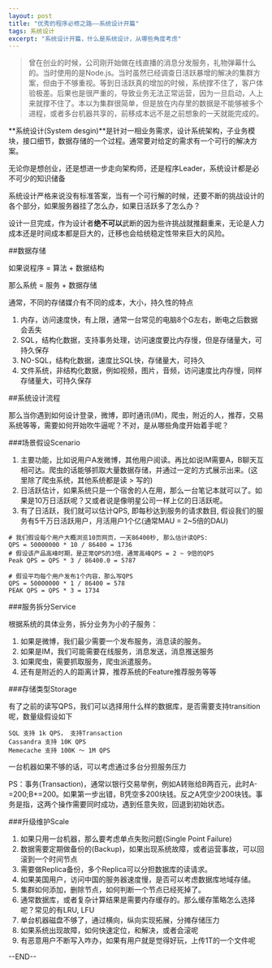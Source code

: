 ```yaml
---
layout: post
title: "优秀的程序必修之路——系统设计开篇"
tags: 系统设计
excerpt: "系统设计开篇，什么是系统设计，从哪些角度考虑"
---
```


> 曾在创业的时候，公司刚开始做在线直播的消息分发服务，礼物弹幕什么的。当时使用的是Node.js。当时虽然已经调查日活跃暴增的解决的集群方案，但由于不够重视。等到日活跃真的增加的时候，系统撑不住了，客户体验极差。后果也是很严重的，导致业务无法正常运营，因为一旦启动，人上来就撑不住了。本以为集群很简单，但是放在内存里的数据是不能够被多个进程，或者多台机器共享的，前移成本远不是之前想象的一天就能完成的。

**系统设计(System desgin)**是针对一相业务需求，设计系统架构，子业务模块，接口细节，数据存储的一个过程。通常要对给定的需求有一个可行的解决方案。

无论你是想创业，还是想进一步走向架构师，还是程序Leader，系统设计都是必不可少的知识储备

系统设计严格来说没有标准答案，当有一个可行解的时候，还要不断的挑战设计的各个部分，如果服务器挂了怎么办，如果日活跃多了怎么办？

设计一旦完成，作为设计者**绝不可以**武断的因为些许挑战就推翻重来，无论是人力成本还是时间成本都是巨大的，迁移也会给统稳定性带来巨大的风险。

##数据存储

如果说程序 = 算法 + 数据结构

那么系统 = 服务 + 数据存储

通常，不同的存储媒介有不同的成本，大小，持久性的特点

1. 内存，访问速度快，有上限，通常一台常见的电脑8个G左右，断电之后数据会丢失
2. SQL，结构化数据，支持事务处理，访问速度要比内存慢，但是存储量大，可持久保存
3. NO-SQL，结构化数据，速度比SQL快，存储量大，可持久
4. 文件系统，非结构化数据，例如视频，图片，音频，访问速度比内存慢，同样存储量大，可持久保存

##系统设计流程

那么当你遇到如何设计登录，微博，即时通讯(IM)，爬虫，附近的人，推荐，交易系统等等，需要如何开始吹牛逼呢？不对，是从哪些角度开始着手呢？

###场景假设Scenario
1. 主要功能，比如说用户A发微博，其他用户阅读。再比如说IM需要A，B聊天互相可达。爬虫的话能够抓取大量数据存储，并通过一定的方式展示出来。(这里除了爬虫系统，其他系统都是读 > 写的)
2. 日活跃估计，如果系统只是一个宿舍的人在用，那么一台笔记本就可以了。如果是10万日活跃呢？又或者说是像明星公司一样上亿的日活跃呢。
3. 有了日活跃，我们就可以估计QPS, 即每秒达到服务的请求数目, 假设我们的服务有5千万日活跃用户，月活用户1个亿(通常MAU = 2~5倍的DAU)

```
# 我们假设每个用户大概浏览10页网页，一天86400秒, 那么估计读QPS:
QPS = 50000000 * 10 / 86400 = 1736
# 假设该产品高峰时期，是正常QPS的3倍，通常高峰QPS = 2 ~ 9倍的QPS
Peak QPS = QPS * 3 / 86400.0 = 5787

# 假设平均每个用户发布1个内容，那么写QPS
QPS = 50000000 * 1 / 86400 = 578
PEAK QPS = QPS * 3 = 1734

```

###服务拆分Service

根据系统的具体业务，拆分业务为小的子服务：

1. 如果是微博，我们最少需要一个发布服务，消息读的服务。
2. 如果是IM，我们可能需要在线服务，消息发送，消息推送服务
3. 如果爬虫，需要抓取服务，爬虫派遣服务。
4. 还有是附近的人的距离计算，推荐系统的Feature推荐服务等等

###存储类型Storage

有了之前的读写QPS，我们可以选择用什么样的数据库，是否需要支持transition呢，数量级假设如下

```
SQL 支持 1k QPS， 支持Transaction
Cassandra 支持 10K QPS
Memecache 支持 100K ～ 1M QPS
```
一台机器如果不够的话，可以考虑通过多台分担服务压力

PS：事务(Transaction)，通常以银行交易举例，例如A转账给B两百元，此时A-=200;B+=200。如果第一步出错，B凭空多200块钱。反之A凭空少200块钱。事务是指，这两个操作需要同时成功，遇到任意失败，回退到初始状态。

###升级维护Scale
1. 如果只用一台机器，那么要考虑单点失败问题(Single Point Failure)
2. 数据需要定期做备份的(Backup)，如果出现系统故障，或者运营事故，可以回滚到一个时间节点
3. 需要做Replica备份，多个Replica可以分担数据库的读请求。
4. 如果美国用户，访问中国的服务器速度慢，是否可以考虑数据库地域存储。
5. 集群如何添加，删除节点，如何判断一个节点已经死掉了。
6. 通常数据库，或者复杂计算结果是需要内存缓存的。那么缓存策略怎么选择呢？常见的有LRU, LFU
7. 单台机器磁盘不够了，通过横向，纵向实现拓展，分摊存储压力
8. 如果系统出现故障，如何快速定位，和解决，或者会滚呢
9. 有恶意用户不断写入咋办，如果有用户就是觉得好玩，上传1T的一个文件呢

--END--
